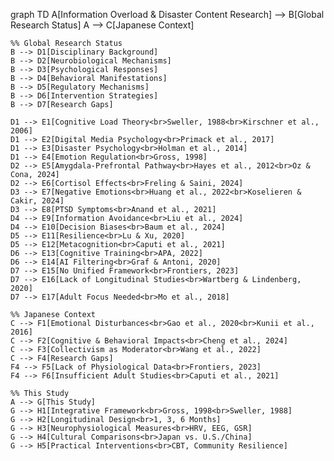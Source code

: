 graph TD
    A[Information Overload & Disaster Content Research] --> B[Global Research Status]
    A --> C[Japanese Context]

    %% Global Research Status
    B --> D1[Disciplinary Background]
    B --> D2[Neurobiological Mechanisms]
    B --> D3[Psychological Responses]
    B --> D4[Behavioral Manifestations]
    B --> D5[Regulatory Mechanisms]
    B --> D6[Intervention Strategies]
    B --> D7[Research Gaps]

    D1 --> E1[Cognitive Load Theory<br>Sweller, 1988<br>Kirschner et al., 2006]
    D1 --> E2[Digital Media Psychology<br>Primack et al., 2017]
    D1 --> E3[Disaster Psychology<br>Holman et al., 2014]
    D1 --> E4[Emotion Regulation<br>Gross, 1998]
    D2 --> E5[Amygdala-Prefrontal Pathway<br>Hayes et al., 2012<br>Oz & Cona, 2024]
    D2 --> E6[Cortisol Effects<br>Freling & Saini, 2024]
    D3 --> E7[Negative Emotions<br>Huang et al., 2022<br>Koselieren & Cakir, 2024]
    D3 --> E8[PTSD Symptoms<br>Anand et al., 2021]
    D4 --> E9[Information Avoidance<br>Liu et al., 2024]
    D4 --> E10[Decision Biases<br>Baum et al., 2024]
    D5 --> E11[Resilience<br>Lu & Xu, 2020]
    D5 --> E12[Metacognition<br>Caputi et al., 2021]
    D6 --> E13[Cognitive Training<br>APA, 2022]
    D6 --> E14[AI Filtering<br>Graf & Antoni, 2020]
    D7 --> E15[No Unified Framework<br>Frontiers, 2023]
    D7 --> E16[Lack of Longitudinal Studies<br>Wartberg & Lindenberg, 2020]
    D7 --> E17[Adult Focus Needed<br>Mo et al., 2018]

    %% Japanese Context
    C --> F1[Emotional Disturbances<br>Gao et al., 2020<br>Kunii et al., 2016]
    C --> F2[Cognitive & Behavioral Impacts<br>Cheng et al., 2024]
    C --> F3[Collectivism as Moderator<br>Wang et al., 2022]
    C --> F4[Research Gaps]
    F4 --> F5[Lack of Physiological Data<br>Frontiers, 2023]
    F4 --> F6[Insufficient Adult Studies<br>Caputi et al., 2021]

    %% This Study
    A --> G[This Study]
    G --> H1[Integrative Framework<br>Gross, 1998<br>Sweller, 1988]
    G --> H2[Longitudinal Design<br>1, 3, 6 Months]
    G --> H3[Neurophysiological Measures<br>HRV, EEG, GSR]
    G --> H4[Cultural Comparisons<br>Japan vs. U.S./China]
    G --> H5[Practical Interventions<br>CBT, Community Resilience]
